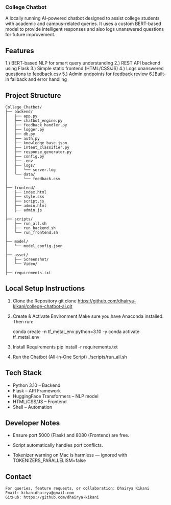 ### College Chatbot ###

A locally running AI-powered chatbot designed to assist college students with academic and campus-related queries. It uses a custom BERT-based model to provide intelligent responses and also logs unanswered questions for future improvement.

## Features ##

1.) BERT-based NLP for smart query understanding
2.) REST API backend using Flask
3.) Simple static frontend (HTML/CSS/JS)
4.) Logs unanswered questions to feedback.csv
5.) Admin endpoints for feedback review
6.)Built-in fallback and error handling

## Project Structure ##

```
College_Chatbot/
├── backend/
│   ├── app.py
│   ├── chatbot_engine.py
│   ├── feedback_handler.py
│   ├── logger.py
│   ├── db.py
│   ├── auth.py
│   ├── knowledge_base.json
│   ├── intent_classifier.py
│   ├── response_generator.py
│   ├── config.py
│   ├── .env
│   ├── logs/
│   │   └── server.log
│   └── data/
│       └── feedback.csv
│
├── frontend/
│   ├── index.html
│   ├── style.css
│   ├── script.js
│   ├── admin.html
│   ├── admin.js
│
├── scripts/
│   ├── run_all.sh
│   ├── run_backend.sh
│   └── run_frontend.sh
│
├── model/
│   └── model_config.json
│
├── asset/
│   ├── Screenshot/
│   └── Video/
│
├── requirements.txt
```
## Local Setup Instructions ##

1. Clone the Repository
    git clone https://github.com/dhairya-kikani/college-chatbot-ai.git

2. Create & Activate Environment
    Make sure you have Anaconda installed. Then run:

    conda create -n tf_metal_env python=3.10 -y
    conda activate tf_metal_env

3. Install Requirements
    pip install -r requirements.txt

4. Run the Chatbot (All-in-One Script)
    ./scripts/run_all.sh

## Tech Stack ##

- Python 3.10 – Backend
- Flask – API Framework
- HuggingFace Transformers – NLP model
- HTML/CSS/JS – Frontend
- Shell – Automation

## Developer Notes ##

- Ensure port 5000 (Flask) and 8080 (Frontend) are free.

- Script automatically handles port conflicts.

- Tokenizer warning on Mac is harmless — ignored with TOKENIZERS_PARALLELISM=false

## Contact ##
```
For queries, feature requests, or collaboration: Dhairya Kikani
Email: kikanidhairya@gmail.com
GitHub: https://github.com/dhairya-kikani
```
